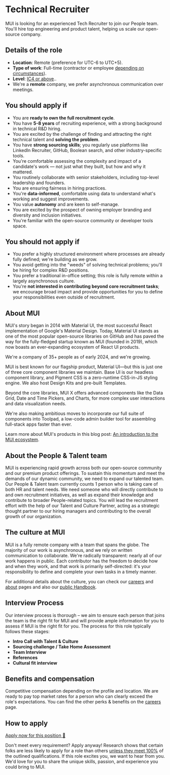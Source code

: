 # Technical Recruiter

<p class="description">MUI is looking for an experienced Tech Recruiter to join our People team. You'll hire top engineering and product talent, helping us scale our open-source company.</p>

## Details of the role

- **Location**: Remote (preference for UTC-6 to UTC+5).
- **Type of work**: Full-time (contractor or employee [depending on circumstances](https://mui-org.notion.site/Hiring-FAQ-64763b756ae44c37b47b081f98915501#494af1f358794028beb4b7697b5d3102)).
- **Level**: [IC4 or above](https://mui-org.notion.site/Leveling-at-MUI-5c30f9bfe65149d697f346447cef9db1)..
- We're a **remote** company, we prefer asynchronous communication over meetings.

## You should apply if

- You are **ready to own the full recruitment cycle**.
- You have **5-8 years** of recruiting experience, with a strong background in technical R&D hiring.
- You are excited by the challenge of finding and attracting the right technical talent and **solving the problem**.
- You have **strong sourcing skills**; you regularly use platforms like LinkedIn Recruiter, GitHub, Boolean search, and other industry-specific tools.
- You're comfortable assessing the complexity and impact of a candidate's work — not just what they built, but how and why it mattered.
- You routinely collaborate with senior stakeholders, including top-level leadership and founders.
- You are ensuring fairness in hiring practices.
- You're **data-informed**, comfortable using data to understand what's working and suggest improvements.
- You value **autonomy** and are keen to self-manage.
- You are excited by the prospect of owning employer branding and diversity and inclusion initiatives.
- You're familiar with the open-source community or developer tools space.

## You should not apply if

- You prefer a highly structured environment where processes are already fully defined; we're building as we grow.
- You avoid getting into the "weeds" of solving technical problems; you'll be hiring for complex R&D positions.
- You prefer a traditional in-office setting; this role is fully remote within a largely asynchronous culture.
- You're **not interested in contributing beyond core recruitment tasks**; we encourage broad impact and provide opportunities for you to define your responsibilities even outside of recruitment.

## About MUI

MUI's story began in 2014 with Material UI, the most successful React implementation of Google's Material Design. Today, Material UI stands as one of the most popular open-source libraries on GitHub and has paved the way for the fully-fledged startup known as MUI (founded in 2019), which now boasts an ever-expanding ecosystem of React UI products.

We're a company of 35+ people as of early 2024, and we're growing.

MUI is best known for our flagship product, Material UI—but this is just one of three core component libraries we maintain. Base UI is our headless component library, and Pigment CSS is a zero-runtime CSS-in-JS styling engine. We also host Design Kits and pre-built Templates.

Beyond the core libraries, MUI X offers advanced components like the Data Grid, Date and Time Pickers, and Charts, for more complex user interactions and data visualization needs.

We're also making ambitious moves to incorporate our full suite of components into Toolpad, a low-code admin builder tool for assembling full-stack apps faster than ever.

Learn more about MUI's products in this blog post: [An introduction to the MUI ecosystem](https://mui.com/blog/mui-product-comparison/).

## About the People & Talent team

MUI is experiencing rapid growth across both our open-source community and our premium product offerings. To sustain this momentum and meet the demands of our dynamic community, we need to expand our talented team. Our People & Talent team currently counts 1 person who is taking care of both HR and talent needs. We need someone who will directly contribute to and own recruitment initiatives, as well as expand their knowledge and contribute to broader People-related topics. You will lead the recruitment effort with the help of our Talent and Culture Partner, acting as a strategic thought partner to our hiring managers and contributing to the overall growth of our organization.

## The culture at MUI

MUI is a fully remote company with a team that spans the globe. The majority of our work is asynchronous, and we rely on written communication to collaborate. We're radically transparent: nearly all of our work happens in public. Each contributor has the freedom to decide how and when they work, and that work is primarily self-directed: it's your responsibility to define and complete your own tasks in a timely manner.

For additional details about the culture, you can check our [careers](https://mui.com/careers/) and [about](https://mui.com/about/) pages and also our [public Handbook](https://mui-org.notion.site/Handbook-f086d47e10794d5e839aef9dc67f324b).

## Interview Process

Our interview process is thorough – we aim to ensure each person that joins the team is the right fit for MUI and will provide ample information for you to assess if MUI is the right fit for you. The process for this role typically follows these stages:

- **Intro Call with Talent & Culture**
- **Sourcing challenge / Take Home Assessment**
- **Team Interview**
- **References**
- **Cultural fit interview**

## Benefits and compensation

Competitive compensation depending on the profile and location.
We are ready to pay top market rates for a person who can clearly exceed the role's expectations.
You can find the other perks & benefits on the [careers](https://mui.com/careers/#perks-and-benefits) page.

## How to apply

[Apply now for this position 📮](https://jobs.ashbyhq.com/MUI/0738df5d-6827-45d4-a480-a8b04b7e01bf/application?utm_source=ZNRrPGBkqO)

Don't meet every requirement?
Apply anyway!
Research shows that certain folks are less likely to apply for a role than others [unless they meet 100%](https://hbr.org/2014/08/why-women-dont-apply-for-jobs-unless-theyre-100-qualified) of the outlined qualifications.
If this role excites you, we want to hear from you.
We'd love for you to share the unique skills, passion, and experience you could bring to MUI.
